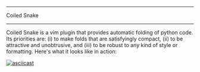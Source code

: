 ************
Coiled Snake
************

Coiled Snake is a vim plugin that provides automatic folding of python code.  
Its priorities are: (i) to make folds that are satisfyingly compact, (ii) to be 
attractive and unobtrusive, and (iii) to be robust to any kind of style or 
formatting.  Here's what it looks like in action:

[![asciicast](https://asciinema.org/a/Oof5vJDm9gDOZO0N3KEJJt6PT.png)](https://asciinema.org/a/Oof5vJDm9gDOZO0N3KEJJt6PT)

